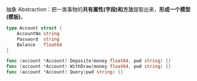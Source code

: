 抽象 Abstraction：把一类事物的**共有属性(字段)和方法**提取出来，**形成一个模型(模板)**。

```go
type Account struct {
	AccountNo string
	Password  string
	Balance   float64
}

func (account *Account) Deposite(money float64, pwd string) {}
func (account *Account) WithDraw(money float64, pwd string) {}
func (account *Account) Query(pwd string) {}
```

